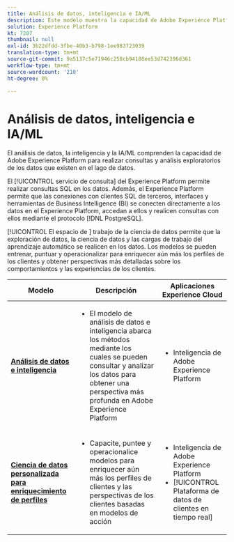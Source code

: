 ```yaml
---
title: Análisis de datos, inteligencia e IA/ML
description: Este modelo muestra la capacidad de Adobe Experience Platform para realizar consultas y análisis exploratorios de los datos que existen en el lago de datos.
solution: Experience Platform
kt: 7207
thumbnail: null
exl-id: 3b22dfdd-3fbe-40b3-b798-1ee983723039
translation-type: tm+mt
source-git-commit: 9a5137c5e71946c258cb94188ee53d742396d361
workflow-type: tm+mt
source-wordcount: '210'
ht-degree: 0%

---
```


# Análisis de datos, inteligencia e IA/ML

El análisis de datos, la inteligencia y la IA/ML comprenden la capacidad de Adobe Experience Platform para realizar consultas y análisis exploratorios de los datos que existen en el lago de datos.

El [!UICONTROL servicio de consulta] del Experience Platform permite realizar consultas SQL en los datos. Además, el Experience Platform permite que las conexiones con clientes SQL de terceros, interfaces y herramientas de Business Intelligence (BI) se conecten directamente a los datos en el Experience Platform, accedan a ellos y realicen consultas con ellos mediante el protocolo [!DNL PostgreSQL].

[!UICONTROL El espacio de ] trabajo de la ciencia de datos permite que la exploración de datos, la ciencia de datos y las cargas de trabajo del aprendizaje automático se realicen en los datos. Los modelos se pueden entrenar, puntuar y operacionalizar para enriquecer aún más los perfiles de los clientes y obtener perspectivas más detalladas sobre los comportamientos y las experiencias de los clientes.

| Modelo | Descripción | Aplicaciones Experience Cloud |
|---|---|---|
| **[Análisis de datos e inteligencia](analysis.md)** | <ul><li>El modelo de análisis de datos e inteligencia abarca los métodos mediante los cuales se pueden consultar y analizar los datos para obtener una perspectiva más profunda en Adobe Experience Platform</ul></li> | <ul><li> Inteligencia de Adobe Experience Platform</ul></li> |
| **[Ciencia de datos personalizada para enriquecimiento de perfiles](data-science.md)** | <ul><li>Capacite, puntee y operacionalice modelos para enriquecer aún más los perfiles de clientes y las perspectivas de los clientes basadas en modelos de acción</li></ul> | <ul><li>Inteligencia de Adobe Experience Platform</li><li> [!UICONTROL Plataforma de datos de clientes en tiempo real]</li></ul> |
